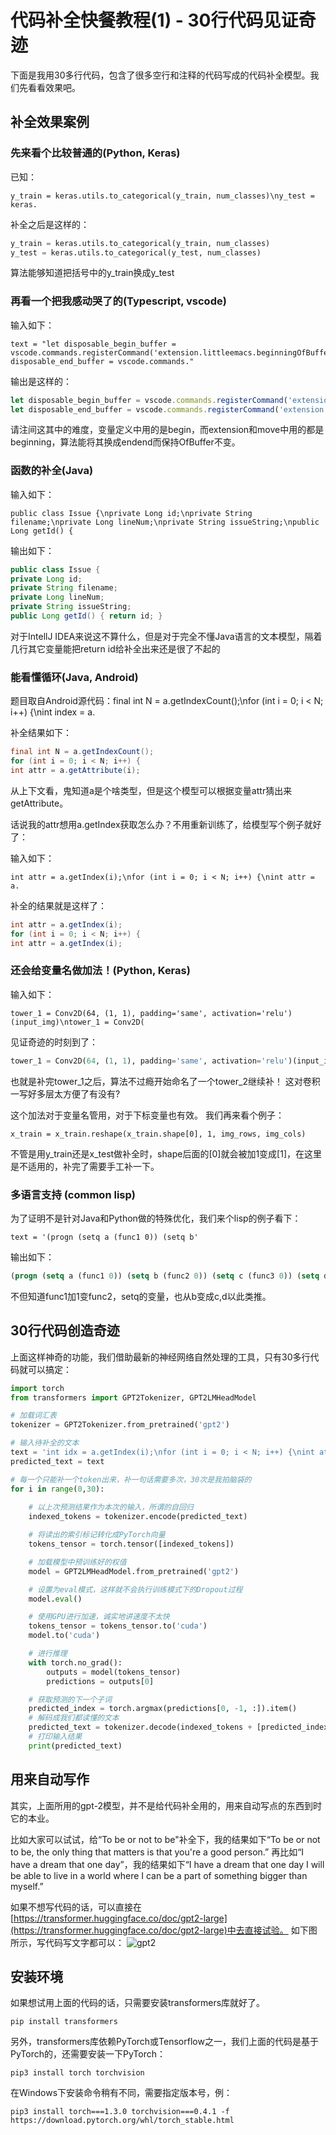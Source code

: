 # 代码补全快餐教程(1) - 30行代码见证奇迹

下面是我用30多行代码，包含了很多空行和注释的代码写成的代码补全模型。我们先看看效果吧。

## 补全效果案例

### 先来看个比较普通的(Python, Keras)

已知：
```
y_train = keras.utils.to_categorical(y_train, num_classes)\ny_test = keras.
```

补全之后是这样的：
```python
y_train = keras.utils.to_categorical(y_train, num_classes)
y_test = keras.utils.to_categorical(y_test, num_classes)
```
算法能够知道把括号中的y_train换成y_test

### 再看一个把我感动哭了的(Typescript, vscode)

输入如下：
```
text = "let disposable_begin_buffer = vscode.commands.registerCommand('extension.littleemacs.beginningOfBuffer',\nmove.beginningOfBuffer);\nlet disposable_end_buffer = vscode.commands."
```
输出是这样的：
```js
let disposable_begin_buffer = vscode.commands.registerCommand('extension.littleemacs.beginningOfBuffer',move.beginningOfBuffer);
let disposable_end_buffer = vscode.commands.registerCommand('extension.littleemacs.endendOfBuffer',move.endendOfBuffer);
```
请注间这其中的难度，变量定义中用的是begin，而extension和move中用的都是beginning，算法能将其换成endend而保持OfBuffer不变。

###  函数的补全(Java)

输入如下：
```
public class Issue {\nprivate Long id;\nprivate String filename;\nprivate Long lineNum;\nprivate String issueString;\npublic Long getId() {
```

输出如下：
```java
public class Issue {
private Long id;
private String filename;
private Long lineNum;
private String issueString;
public Long getId() { return id; }
```

对于IntellJ IDEA来说这不算什么，但是对于完全不懂Java语言的文本模型，隔着几行其它变量能把return id给补全出来还是很了不起的

### 能看懂循环(Java, Android)

题目取自Android源代码：final int N = a.getIndexCount();\nfor (int i = 0; i < N; i++) {\nint index = a.

补全结果如下：
```java
final int N = a.getIndexCount();
for (int i = 0; i < N; i++) {
int attr = a.getAttribute(i);
```

从上下文看，鬼知道a是个啥类型，但是这个模型可以根据变量attr猜出来getAttribute。

话说我的attr想用a.getIndex获取怎么办？不用重新训练了，给模型写个例子就好了：

输入如下：
```
int attr = a.getIndex(i);\nfor (int i = 0; i < N; i++) {\nint attr = a.
```

补全的结果就是这样了：

```java
int attr = a.getIndex(i);
for (int i = 0; i < N; i++) {
int attr = a.getIndex(i);
```

### 还会给变量名做加法！(Python, Keras)

输入如下：
```
tower_1 = Conv2D(64, (1, 1), padding='same', activation='relu')(input_img)\ntower_1 = Conv2D(
```
见证奇迹的时刻到了：
```python
tower_1 = Conv2D(64, (1, 1), padding='same', activation='relu')(input_img) tower_2 = Conv2D(64
```
也就是补完tower_1之后，算法不过瘾开始命名了一个tower_2继续补！
这对卷积一写好多层太方便了有没有?

这个加法对于变量名管用，对于下标变量也有效。
我们再来看个例子：
```
x_train = x_train.reshape(x_train.shape[0], 1, img_rows, img_cols)
```
不管是用y_train还是x_test做补全时，shape后面的[0]就会被加1变成[1]，在这里是不适用的，补完了需要手工补一下。

### 多语言支持 (common lisp)

为了证明不是针对Java和Python做的特殊优化，我们来个lisp的例子看下：
```
text = '(progn (setq a (func1 0)) (setq b'
```
输出如下：
```lisp
(progn (setq a (func1 0)) (setq b (func2 0)) (setq c (func3 0)) (setq d (func4 0))
```
不但知道func1加1变func2，setq的变量，也从b变成c,d以此类推。

## 30行代码创造奇迹

上面这样神奇的功能，我们借助最新的神经网络自然处理的工具，只有30多行代码就可以搞定：

```python
import torch
from transformers import GPT2Tokenizer, GPT2LMHeadModel

# 加载词汇表
tokenizer = GPT2Tokenizer.from_pretrained('gpt2')

# 输入待补全的文本
text = 'int idx = a.getIndex(i);\nfor (int i = 0; i < N; i++) {\nint attr = a.'
predicted_text = text

# 每一个只能补一个token出来，补一句话需要多次，30次是我拍脑袋的
for i in range(0,30):
    
    # 以上次预测结果作为本次的输入，所谓的自回归
    indexed_tokens = tokenizer.encode(predicted_text)

    # 将读出的索引标记转化成PyTorch向量
    tokens_tensor = torch.tensor([indexed_tokens])

    # 加载模型中预训练好的权值
    model = GPT2LMHeadModel.from_pretrained('gpt2')

    # 设置为eval模式，这样就不会执行训练模式下的Dropout过程
    model.eval()

    # 使用GPU进行加速，诚实地讲速度不太快
    tokens_tensor = tokens_tensor.to('cuda')
    model.to('cuda')

    # 进行推理
    with torch.no_grad():
        outputs = model(tokens_tensor)
        predictions = outputs[0]

    # 获取预测的下一个子词
    predicted_index = torch.argmax(predictions[0, -1, :]).item()
    # 解码成我们都读懂的文本
    predicted_text = tokenizer.decode(indexed_tokens + [predicted_index])
    # 打印输入结果
    print(predicted_text)
```

## 用来自动写作

其实，上面所用的gpt-2模型，并不是给代码补全用的，用来自动写点的东西到时它的本业。

比如大家可以试试，给“To be or not to be"补全下，我的结果如下“To be or not to be, the only thing that matters is that you're a good person.”
再比如“I have a dream that one day”，我的结果如下“I have a dream that one day I will be able to live in a world where I can be a part of something bigger than myself.”

如果不想写代码的话，可以直接在[https://transformer.huggingface.co/doc/gpt2-large](https://transformer.huggingface.co/doc/gpt2-large)中去直接试验。
如下图所示，写代码写文字都可以：
![gpt2](https://upload-images.jianshu.io/upload_images/1638145-66e8d575aff31e88.png?imageMogr2/auto-orient/strip%7CimageView2/2/w/1240)

## 安装环境

如果想试用上面的代码的话，只需要安装transformers库就好了。

```
pip install transformers
```

另外，transformers库依赖PyTorch或Tensorflow之一，我们上面的代码是基于PyTorch的，还需要安装一下PyTorch：
```
pip3 install torch torchvision
```
在Windows下安装命令稍有不同，需要指定版本号，例：
```
pip3 install torch===1.3.0 torchvision===0.4.1 -f https://download.pytorch.org/whl/torch_stable.html
```

